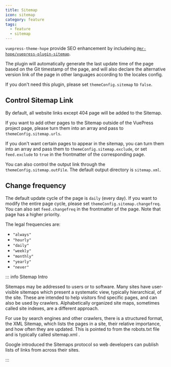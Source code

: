 ```yaml
---
title: Sitemap
icon: sitemap
category: feature
tags:
  - feature
  - sitemap
---
```


`vuepress-theme-hope` provide SEO enhancement by includeing [`@mr-hope/vuepress-plugin-sitemap`](https://vuepress-theme-hope.github.io/sitemap/).

The plugin will automatically generate the last update time of the page based on the Git timestamp of the page, and will also declare the alternative version link of the page in other languages ​​according to the locales config.

If you don't need this plugin, please set `themeConfig.sitemap` to `false`.

## Control Sitemap Link

By default, all website links except 404 page will be added to the Sitemap.

If you want to add other pages to the Sitemap outside of the VuePress project page, please turn them into an array and pass to `themeConfig.sitemap.urls`.

If you don't want certain pages to appear in the sitemap, you can turn them into an array and pass them to `themeConfig.sitemap.exclude`, or set `feed.exclude` to `true` in the frontmatter of the corresponding page.

You can also control the output link through the `themeConfig.sitemap.outFile`. The default output directory is `sitemap.xml`.

## Change frequency

The default update cycle of the page is `daily` (every day). If you want to modify the entire page cycle, please set `themeConfig.sitemap.changefreq`. You can also set `feed.changefreq` in the frontmatter of the page. Note that page has a higher priority.

The legal frequencies are:

- `"always"`
- `"hourly"`
- `"daily"`
- `"weekly"`
- `"monthly"`
- `"yearly"`
- `"never"`

::: info Sitemap Intro

Sitemaps may be addressed to users or to software. Many sites have user-visible sitemaps which present a systematic view, typically hierarchical, of the site. These are intended to help visitors find specific pages, and can also be used by crawlers. Alphabetically organized site maps, sometimes called site indexes, are a different approach.

For use by search engines and other crawlers, there is a structured format, the XML Sitemap, which lists the pages in a site, their relative importance, and how often they are updated. This is pointed to from the robots.txt file and is typically called sitemap.xml .

Google introduced the Sitemaps protocol so web developers can publish lists of links from across their sites.

:::
